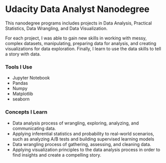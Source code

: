 # Udacity Data Analyst Nanodegree

This nanodegree programs includes projects in Data Analysis, Practical Statistics, Data Wrangling, and Data Visualization. 

For each project, I was able to gain new skills in working with messy, complex datasets, manipulating, preparing data for analysis, and creating visualizations 
for data exploration. Finally, I learn to use the data skills to tell a story with data.

### Tools I Use
- Jupyter Notebook
- Pandas
- Numpy
- Matplotlib
- seaborn

### Concepts I Learn

- Data analysis process of wrangling, exploring, analyzing, and communicating data.
- Applying inferential statistics and probability to real-world scenarios, such as analyzing A/B tests and building supervised learning models
- Data wrangling process of gathering, assessing, and cleaning data.
- Applying visualization principles to the data analysis process in order to find insights and create a compelling story.
